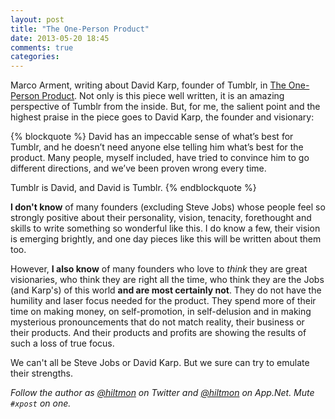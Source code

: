```yaml
---
layout: post
title: "The One-Person Product"
date: 2013-05-20 18:45
comments: true
categories: 
---
```


Marco Arment, writing about David Karp, founder of Tumblr, in [The One-Person Product](http://www.marco.org/2013/05/20/one-person-product). Not only is this piece well written, it is an amazing perspective of Tumblr from the inside. But, for me, the salient point and the highest praise in the piece goes to David Karp, the founder and visionary:

{% blockquote %}
David has an impeccable sense of what’s best for Tumblr, and he doesn’t need anyone else telling him what’s best for the product. Many people, myself included, have tried to convince him to go different directions, and we’ve been proven wrong every time.

Tumblr is David, and David is Tumblr.
{% endblockquote %}

**I don't know** of many founders (excluding Steve Jobs) whose people feel so strongly positive about their personality, vision, tenacity, forethought and skills to write something so wonderful like this. I do know a few, their vision is emerging brightly, and one day pieces like this will be written about them too.

However, **I also know** of many founders who love to *think* they are great visionaries, who think they are right all the time, who think they are the Jobs (and Karp's) of this world **and are most certainly not**. They do not have the humility and laser focus needed for the product. They spend more of their time on making money, on self-promotion, in self-delusion and in making mysterious pronouncements that do not match reality, their business or their products. And their products and profits are showing the results of such a loss of true focus.

We can't all be Steve Jobs or David Karp. But we sure can try to emulate their strengths.

*Follow the author as [@hiltmon](http://twitter.com/hiltmon) on Twitter and [@hiltmon](http://alpha.app.net/hiltmon) on App.Net. Mute `#xpost` on one.*
